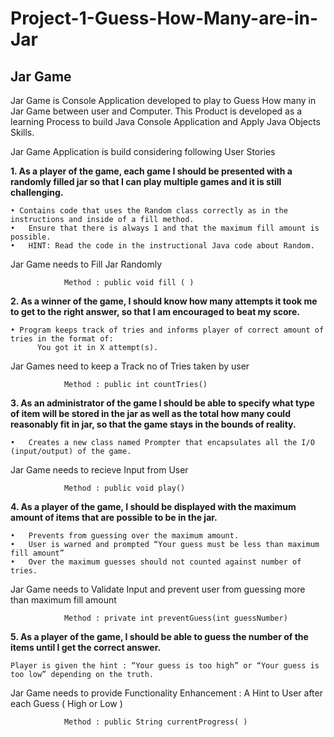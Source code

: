# Project-1-Guess-How-Many-are-in-Jar
## Jar Game

Jar Game is Console Application developed to play to Guess How many in Jar Game between user and Computer. This Product is developed as a learning Process to build Java Console Application and Apply Java Objects Skills.

Jar Game Application is build considering following User Stories

**1.  As a player of the game, each game I should be presented with a randomly filled jar so that I can play multiple games and it is still challenging.**

    • Contains code that uses the Random class correctly as in the instructions and inside of a fill method.
    •	Ensure that there is always 1 and that the maximum fill amount is possible.
    •	HINT: Read the code in the instructional Java code about Random.
    
Jar Game needs to Fill Jar Randomly

                Method : public void fill ( )
   
**2.  As a winner of the game, I should know how many attempts it took me to get to the right answer, so that I am encouraged to beat my score.**

    • Program keeps track of tries and informs player of correct amount of tries in the format of:
          You got it in X attempt(s).
          
Jar Games need to keep a Track no of Tries taken by user 

                Method : public int countTries()
               
**3.  As an administrator of the game I should be able to specify what type of item will be stored in the jar as well as the total how many could reasonably fit in jar, so that the game stays in the bounds of reality.**

    •	Creates a new class named Prompter that encapsulates all the I/O (input/output) of the game.

Jar Game needs to recieve Input from User

                Method : public void play()
                 
**4. As a player of the game, I should be displayed with the maximum amount of items that are possible to be in the jar.**

    •	Prevents from guessing over the maximum amount.
    •	User is warned and prompted “Your guess must be less than maximum fill amount”
    •	Over the maximum guesses should not counted against number of tries.
    
Jar Game needs to Validate Input and prevent user from guessing more than maximum fill amount

                Method : private int preventGuess(int guessNumber)
                
**5.  As a player of the game, I should be able to guess the number of the items until I get the correct answer.**

    Player is given the hint : “Your guess is too high” or “Your guess is too low” depending on the truth.
    
Jar Game needs to provide Functionality Enhancement : A Hint to User after each Guess ( High or Low )

                Method : public String currentProgress( )



                


  


